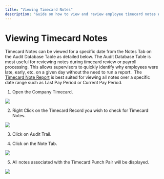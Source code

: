 ```yaml
---
title: "Viewing Timecard Notes"
description: "Guide on how to view and review employee timecard notes within the audit database and reports."
---
```


# Viewing Timecard Notes

Timecard Notes can be viewed for a specific date from the Notes Tab on the Audit Database Table as detailed below. The Audit Database Table is most useful for reviewing notes during timecard review or payroll processing. This allows supervisors to quickly identify why employees were late, early, etc. on a given day without the need to run a report.  The [Timecard Note Report](SW_CH7_Notes_Report.md) is best suited for viewing all notes over a specific date range such as Last Pay Period or Current Pay Period.

1. Open the Company Timecard.

![](/img/SW_CH11_NOTES_0005.gif)

2. Right Click on the Timecard Record you wish to check for Timecard Notes.

![](/img/SW_CH11_NOTES_0001.gif)

3. Click on Audit Trail.

4. Click on the Note Tab.

![](/img/SW_CH11_NOTES_0006.gif)

5. All notes associated with the Timecard Punch Pair will be displayed.

![](/img/SW_CH11_NOTES_0005.gif)
